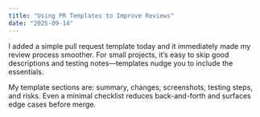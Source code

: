```yaml
---
title: "Using PR Templates to Improve Reviews"
date: "2025-09-14"
---
```


I added a simple pull request template today and it immediately made my review process smoother. For small projects, it’s easy to skip good descriptions and testing notes—templates nudge you to include the essentials.

My template sections are: summary, changes, screenshots, testing steps, and risks. Even a minimal checklist reduces back-and-forth and surfaces edge cases before merge.
